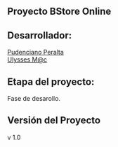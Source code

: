 ## Proyecto BStore Online

## Desarrollador:
<a href="https://www.linkedin.com/in/pudenciano-espinobarros-ba461686">Pudenciano Peralta</a></br>
<a href="https://www.linkedin.com/pub/gustavo-ulises-trejo-armenta/94/aa6/262">Ulysses M@c</a>

## Etapa del proyecto:

Fase de desarollo.

## Versión del Proyecto
v 1.0



